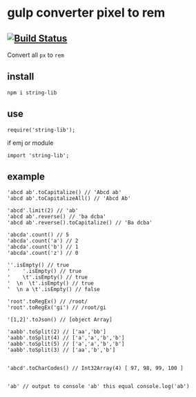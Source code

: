 # gulp converter pixel to rem
[![Build Status](https://travis-ci.com/dasx10/gulp-px2rem-converter.svg?branch=master)](https://travis-ci.com/dasx10/gulp-px2rem-converter)
----
Convert all `px` to `rem`
## install

```
npm i string-lib
```

## use

```
require('string-lib');

```

if emj or module

```
import 'string-lib';
```

## example

```
'abcd ab'.toCapitalize() // 'Abcd ab'
'abcd ab'.toCapitalizeAll() // 'Abcd Ab'

'abcd'.limit(2) // 'ab'
'abcd ab'.reverse() // 'ba dcba'
'abcd ab'.reverse().toCapitalize() // 'Ba dcba'

'abcda'.count() // 5
'abcda'.count('a') // 2
'abcda'.count('b') // 1
'abcda'.count('z') // 0

''.isEmpty() // true
'    '.isEmpty() // true
'    \t'.isEmpty() // true
'  \n  \t'.isEmpty() // true
'  \n a \t'.isEmpty() // false

'root'.toRegEx() // /root/
'root'.toRegEx('gi') // /root/gi

'[1,2]'.toJson() // [object Array]

'aabb'.toSplit(2) // ['aa','bb']
'aabb'.toSplit(4) // ['a','a','b','b']
'aabb'.toSplit(5) // ['a','a','b','b']
'aabb'.toSplit(3) // ['aa','b','b']


'abcd'.toCharCodes() // Int32Array(4) [ 97, 98, 99, 100 ]


'ab' // output to console 'ab' this equal console.log('ab')
```

